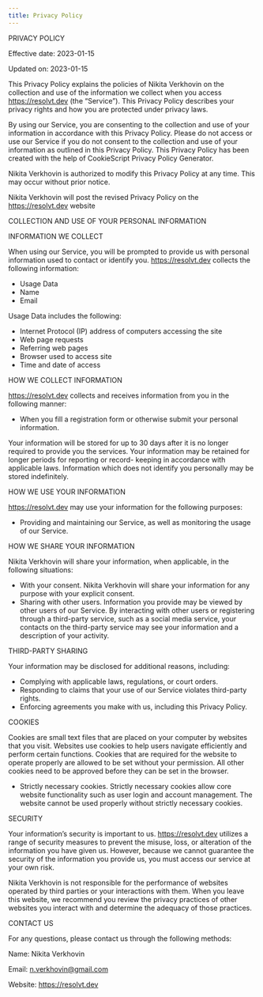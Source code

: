 ```yaml
---
title: Privacy Policy
---
```


PRIVACY POLICY

Effective date: 2023-01-15

Updated on: 2023-01-15

This Privacy Policy explains the policies of Nikita Verkhovin on the collection and use of the information we collect when you access https://resolvt.dev (the
“Service”). This Privacy Policy describes your privacy rights and how you are protected under privacy laws.

By using our Service, you are consenting to the collection and use of your information in accordance with this Privacy Policy. Please do not access or use our
Service if you do not consent to the collection and use of your information as outlined in this Privacy Policy. This Privacy Policy has been created with the
help of CookieScript Privacy Policy Generator.

Nikita Verkhovin is authorized to modify this Privacy Policy at any time. This may occur without prior notice.

Nikita Verkhovin will post the revised Privacy Policy on the https://resolvt.dev website


COLLECTION AND USE OF YOUR PERSONAL INFORMATION

INFORMATION WE COLLECT

When using our Service, you will be prompted to provide us with personal information used to contact or identify you. https://resolvt.dev collects the following
information:

 * Usage Data
 * Name
 * Email

Usage Data includes the following:

 * Internet Protocol (IP) address of computers accessing the site
 * Web page requests
 * Referring web pages
 * Browser used to access site
 * Time and date of access

HOW WE COLLECT INFORMATION

https://resolvt.dev collects and receives information from you in the following manner:

 * When you fill a registration form or otherwise submit your personal information.

Your information will be stored for up to 30 days after it is no longer required to provide you the services. Your information may be retained for longer
periods for reporting or record- keeping in accordance with applicable laws. Information which does not identify you personally may be stored indefinitely.

HOW WE USE YOUR INFORMATION

https://resolvt.dev may use your information for the following purposes:

 * Providing and maintaining our Service, as well as monitoring the usage of our Service.

HOW WE SHARE YOUR INFORMATION

Nikita Verkhovin will share your information, when applicable, in the following situations:

 * With your consent. Nikita Verkhovin will share your information for any purpose with your explicit consent.
 * Sharing with other users. Information you provide may be viewed by other users of our Service. By interacting with other users or registering through a
   third-party service, such as a social media service, your contacts on the third-party service may see your information and a description of your activity.

THIRD-PARTY SHARING

Your information may be disclosed for additional reasons, including:

 * Complying with applicable laws, regulations, or court orders.
 * Responding to claims that your use of our Service violates third-party rights.
 * Enforcing agreements you make with us, including this Privacy Policy.

COOKIES

Cookies are small text files that are placed on your computer by websites that you visit. Websites use cookies to help users navigate efficiently and perform
certain functions. Cookies that are required for the website to operate properly are allowed to be set without your permission. All other cookies need to be
approved before they can be set in the browser.

 * Strictly necessary cookies. Strictly necessary cookies allow core website functionality such as user login and account management. The website cannot be used
   properly without strictly necessary cookies.

SECURITY

Your information’s security is important to us. https://resolvt.dev utilizes a range of security measures to prevent the misuse, loss, or alteration of the
information you have given us. However, because we cannot guarantee the security of the information you provide us, you must access our service at your own
risk.

Nikita Verkhovin is not responsible for the performance of websites operated by third parties or your interactions with them. When you leave this website, we
recommend you review the privacy practices of other websites you interact with and determine the adequacy of those practices.

CONTACT US

For any questions, please contact us through the following methods:

Name: Nikita Verkhovin

Email: n.verkhovin@gmail.com

Website: https://resolvt.dev